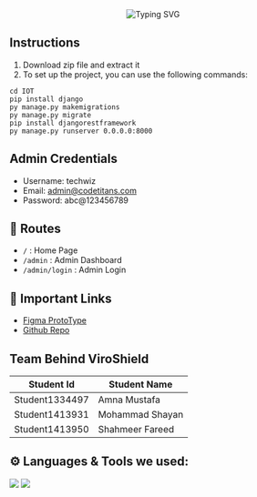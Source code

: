 <div align="center">
  <img src="https://readme-typing-svg.herokuapp.com?font=Poppins&weight=600&size=28&duration=3500&pause=500&color=151CF7&center=true&vCenter=true&width=435&lines=Weather+Ninja;Team+Code+Titans;TechWiz+2024;" alt="Typing SVG" />
</div>

## Instructions
1. Download zip file and extract it
2. To set up the project, you can use the following commands:
```
cd IOT
pip install django
py manage.py makemigrations
py manage.py migrate
pip install djangorestframework
py manage.py runserver 0.0.0.0:8000
```

## Admin Credentials
- Username: techwiz
- Email: admin@codetitans.com
- Password: abc@123456789

## 🔗 Routes

- `/` : Home Page
- `/admin` : Admin Dashboard
- `/admin/login` : Admin Login

## 🔗 Important Links
- [Figma ProtoType](https://www.figma.com/proto/eog5uf4qzKnbrPt2z2ymgT/ViroShield?type=design&node-id=1-2&t=H7V3aKDiBSrUN3Sm-1&scaling=scale-down&page-id=0%3A1&starting-point-node-id=1%3A2&mode=design)
- [Github Repo](https://github.com/TeamMindUnit/MindUnit--TechWiz-2023/tree/main)

## Team Behind ViroShield

| Student Id | Student Name |
| ------------- | ------------- |
| Student1334497 | Amna Mustafa |
| Student1413931 | Mohammad Shayan |
| Student1413950 | Shahmeer Fareed |

## ⚙️ Languages & Tools we used:
<p align="left">
  <img src="https://img.shields.io/badge/Python-3776AB?style=for-the-badge&logo=python&logoColor=white">
  <img src="https://img.shields.io/badge/Django-092E20?style=for-the-badge&logo=django&logoColor=white">
</p>

